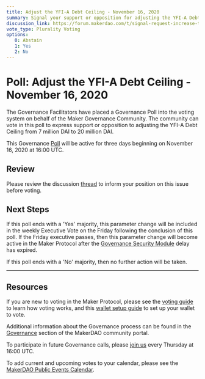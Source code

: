 ```yaml
---
title: Adjust the YFI-A Debt Ceiling - November 16, 2020
summary: Signal your support or opposition for adjusting the YFI-A Debt Ceiling from 7 million DAI to 20 million DAI.
discussion_link: https://forum.makerdao.com/t/signal-request-increase-the-yfi-debt-ceiling/5114
vote_type: Plurality Voting
options:
   0: Abstain
   1: Yes
   2: No
---
```

# Poll: Adjust the YFI-A Debt Ceiling - November 16, 2020

The Governance Facilitators have placed a Governance Poll into the voting system on behalf of the Maker Governance Community. The community can vote in this poll to express support or opposition to adjusting the YFI-A Debt Ceiling from 7 million DAI to 20 million DAI.

This Governance [Poll](https://community-development.makerdao.com/en/learn/governance/on-chain-gov) will be active for three days beginning on November 16, 2020 at 16:00 UTC.

## Review 

Please review the discussion [thread](https://forum.makerdao.com/t/signal-request-increase-the-yfi-debt-ceiling/5114) to inform your position on this issue before voting.

## Next Steps

If this poll ends with a 'Yes' majority, this parameter change will be included in the weekly Executive Vote on the Friday following the conclusion of this poll. If the Friday executive passes, then this parameter change will become active in the Maker Protocol after the [Governance Security Module](https://forum.makerdao.com/tag/govsec-module) delay has expired.

If this poll ends with a 'No' majority, then no further action will be taken.

---

## Resources

If you are new to voting in the Maker Protocol, please see the [voting guide](https://community-development.makerdao.com/en/learn/governance/how-voting-works/) to learn how voting works, and this [wallet setup guide](https://community-development.makerdao.com/en/learn/governance/voting-setup/) to set up your wallet to vote.

Additional information about the Governance process can be found in the [Governance](https://community-development.makerdao.com/en/learn/governance) section of the MakerDAO community portal.

To participate in future Governance calls, please [join us](https://github.com/makerdao/community/tree/master/governance/governance-and-risk-meetings) every Thursday at 16:00 UTC.

To add current and upcoming votes to your calendar, please see the [MakerDAO Public Events Calendar](https://calendar.google.com/calendar/embed?src=makerdao.com_3efhm2ghipksegl009ktniomdk%40group.calendar.google.com&ctz=UTC&mode=week&showCalendars=0&showPrint=0).